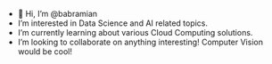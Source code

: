 - 👋 Hi, I’m @babramian
- I’m interested in Data Science and AI related topics.
- I’m currently learning about various Cloud Computing solutions.
- I’m looking to collaborate on anything interesting! Computer Vision would be cool!

